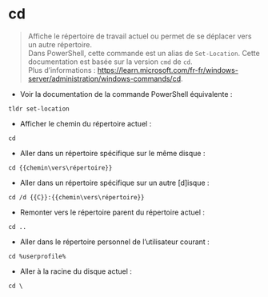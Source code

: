 # cd

> Affiche le répertoire de travail actuel ou permet de se déplacer vers un autre répertoire.  
> Dans PowerShell, cette commande est un alias de `Set-Location`. Cette documentation est basée sur la version `cmd` de `cd`.  
> Plus d’informations : <https://learn.microsoft.com/fr-fr/windows-server/administration/windows-commands/cd>.

- Voir la documentation de la commande PowerShell équivalente :

`tldr set-location`

- Afficher le chemin du répertoire actuel :

`cd`

- Aller dans un répertoire spécifique sur le même disque :

`cd {{chemin\vers\répertoire}}`

- Aller dans un répertoire spécifique sur un autre [d]isque :

`cd /d {{C}}:{{chemin\vers\répertoire}}`

- Remonter vers le répertoire parent du répertoire actuel :

`cd ..`

- Aller dans le répertoire personnel de l’utilisateur courant :

`cd %userprofile%`

- Aller à la racine du disque actuel :

`cd \`
